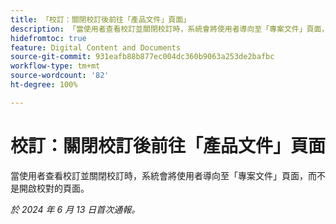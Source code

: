 ```yaml
---
title: 「校訂：關閉校訂後前往「產品文件」頁面」
description: 「當使用者查看校訂並關閉校訂時，系統會將使用者導向至「專案文件」頁面，而不是開啟校對的頁面。」
hidefromtoc: true
feature: Digital Content and Documents
source-git-commit: 931eafb88b877ec004dc360b9063a253de2bafbc
workflow-type: tm+mt
source-wordcount: '82'
ht-degree: 100%

---
```



# 校訂：關閉校訂後前往「產品文件」頁面

當使用者查看校訂並關閉校訂時，系統會將使用者導向至「專案文件」頁面，而不是開啟校對的頁面。

_於 2024 年 6 月 13 日首次通報。_
